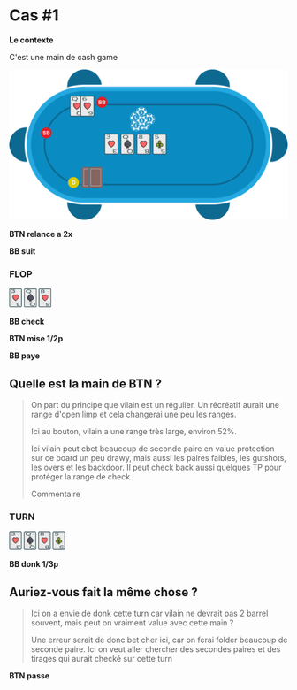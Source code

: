 # Cas #1

**Le contexte**

C'est une main de cash game

![](../img/pkr/2018-07-30-donk-turn.svg)

**BTN relance a 2x**

**BB suit**

### FLOP
<img src="../img/pkr/2018-07-30-donk-turn-flop.png" width="15%" height="15%" />

**BB check**

**BTN mise 1/2p**

**BB paye**

## Quelle est la main de BTN ?
> On part du principe que vilain est un régulier. Un récréatif aurait une range d'open limp et cela changerai une peu les ranges.
> 
> Ici au bouton, vilain a une range très large, environ 52%.
> 
> Ici vilain peut cbet beaucoup de seconde paire en value protection sur ce board un peu drawy, mais aussi les paires faibles, les gutshots, les overs et les backdoor. Il peut check back aussi quelques TP pour protéger la range de check.
>
> Commentaire

### TURN
<img src="../img/pkr/2018-07-30-donk-turn-turn.png" width="20%" height="20%" />

**BB donk 1/3p**

## Auriez-vous fait la même chose ?
> Ici on a envie de donk cette turn car vilain ne devrait pas 2 barrel souvent, mais peut on vraiment value avec cette main ?
> 
> Une erreur serait de donc bet cher ici, car on ferai folder beaucoup de seconde paire. Ici on veut aller chercher des secondes paires et des tirages qui aurait checké sur cette turn

**BTN passe**
<!--stackedit_data:
eyJoaXN0b3J5IjpbLTE2NTk4MDUzMDgsMTUyOTQ1NjA2MCwtMT
Q5NzkxNTUxNiwyMDA3MTAwNzgzLC0xMjY5NTk5NjkwLDQwOTY4
NzcxOSw2ODE0OTQ0NjEsLTMzOTYxMDg2NSwtODIwNjQ2MTU5LD
U1NjQ4MTE3NV19
-->